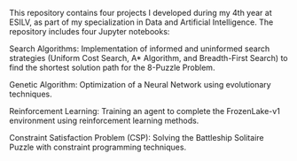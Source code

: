 This repository contains four projects I developed during my 4th year at ESILV, as part of my specialization in Data and Artificial Intelligence.
The repository includes four Jupyter notebooks:

Search Algorithms: Implementation of informed and uninformed search strategies (Uniform Cost Search, A* Algorithm, and Breadth-First Search) to find the shortest solution path for the 8-Puzzle Problem.

Genetic Algorithm: Optimization of a Neural Network using evolutionary techniques.

Reinforcement Learning: Training an agent to complete the FrozenLake-v1 environment using reinforcement learning methods.

Constraint Satisfaction Problem (CSP): Solving the Battleship Solitaire Puzzle with constraint programming techniques.
